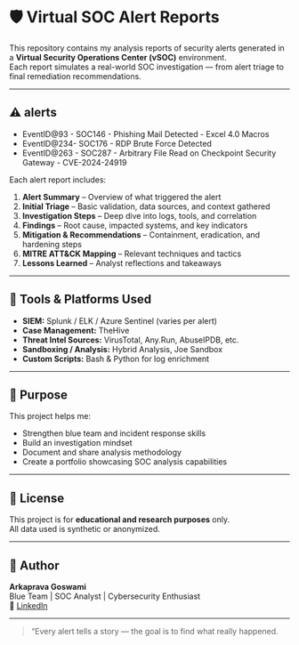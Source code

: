 
# 🛡️ Virtual SOC Alert Reports

This repository contains my analysis reports of security alerts generated in a **Virtual Security Operations Center (vSOC)** environment.  
Each report simulates a real-world SOC investigation — from alert triage to final remediation recommendations.

---

## ⚠️ alerts
- EventID@93 - SOC146 - Phishing Mail Detected - Excel 4.0 Macros
- EventID@234- SOC176 - RDP Brute Force Detected
- EventID@263 - SOC287 - Arbitrary File Read on Checkpoint Security Gateway - CVE-2024-24919

Each alert report includes:

1. **Alert Summary** – Overview of what triggered the alert  
2. **Initial Triage** – Basic validation, data sources, and context gathered  
3. **Investigation Steps** – Deep dive into logs, tools, and correlation  
4. **Findings** – Root cause, impacted systems, and key indicators  
5. **Mitigation & Recommendations** – Containment, eradication, and hardening steps  
6. **MITRE ATT&CK Mapping** – Relevant techniques and tactics  
7. **Lessons Learned** – Analyst reflections and takeaways  

---

## 🧰 Tools & Platforms Used

- **SIEM:** Splunk / ELK / Azure Sentinel (varies per alert)  
- **Case Management:** TheHive  
- **Threat Intel Sources:** VirusTotal, Any.Run, AbuseIPDB, etc.  
- **Sandboxing / Analysis:** Hybrid Analysis, Joe Sandbox  
- **Custom Scripts:** Bash & Python for log enrichment  

---

## 🧩 Purpose

This project helps me:
- Strengthen blue team and incident response skills  
- Build an investigation mindset  
- Document and share analysis methodology  
- Create a portfolio showcasing SOC analysis capabilities  

---


## 📄 License

This project is for **educational and research purposes** only.  
All data used is synthetic or anonymized.  

---

## 👤 Author

**Arkaprava Goswami**  
Blue Team | SOC Analyst | Cybersecurity Enthusiast  
🔗 [LinkedIn](www.linkedin.com/in/arkaprava-goswami-953554339)

---

> “Every alert tells a story — the goal is to find what really happened.
